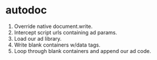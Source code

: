 # autodoc
1. Override native document.write.
2. Intercept script urls containing ad params.
3. Load our ad library.
3. Write blank containers w/data tags.
4. Loop through blank containers and append our ad code.
